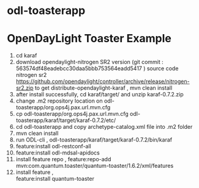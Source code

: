 # odl-toasterapp
OpenDayLight Toaster Example
=============================
1) cd karaf 
2) download opendaylight-nitrogen SR2 version (git commit : 563574df48eadebcc30daa5bbb753564eadd5417 )
source code nitrogen sr2 https://github.com/opendaylight/controller/archive/release/nitrogen-sr2.zip
to get distribute-opendaylight-karaf , mvn clean install
3) after install successfully, cd karaf/target/ and unzip karaf-0.7.2.zip 
4) change .m2 repository location on odl-toasterapp/org.ops4j.pax.url.mvn.cfg
4) cp odl-toasterapp/org.ops4j.pax.url.mvn.cfg odl-toasterapp/karaf/target/karaf-0.7.2/etc/
5) cd odl-toasterapp and copy archetype-catalog.xml file into .m2 folder  
6) mvn clean install
7) run ODL-cli , odl-toasterapp/karaf/target/karaf-0.7.2/bin/karaf
8) feature:install odl-restconf-all
9) feature:install odl-mdsal-apidocs
10) install feature repo , 
       feature:repo-add mvn:com.quantum.toaster/quantum-toaster/1.6.2/xml/features
11) install feature ,  
       feature:install quantum-toaster
